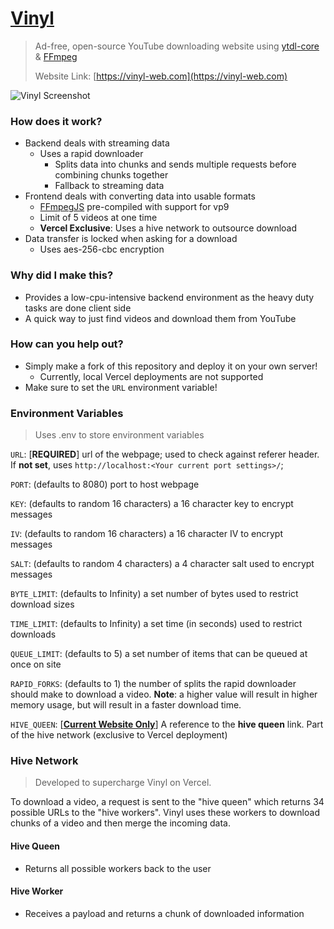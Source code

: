 # [Vinyl](https://vinyl-web.com)

> Ad-free, open-source YouTube downloading website using [ytdl-core](https://github.com/fent/node-ytdl-core) & [FFmpeg](https://ffmpeg.org/)
>
> Website Link: [https://vinyl-web.com](https://vinyl-web.com)

![Vinyl Screenshot](https://user-images.githubusercontent.com/45542237/82764648-31edaf00-9dc5-11ea-9a98-efdec5b71b9d.png)

### How does it work?

+ Backend deals with streaming data
  + Uses a rapid downloader
    + Splits data into chunks and sends multiple requests before combining chunks together
    + Fallback to streaming data
+ Frontend deals with converting data into usable formats
  + [FFmpegJS](https://github.com/Kagami/ffmpeg.js/) pre-compiled with support for vp9
  + Limit of 5 videos at one time
  + **Vercel Exclusive**: Uses a hive network to outsource download
+ Data transfer is locked when asking for a download
  + Uses aes-256-cbc encryption

### Why did I make this?

+ Provides a low-cpu-intensive backend environment as the heavy duty tasks are done client side
+ A quick way to just find videos and download them from YouTube

### How can you help out?

+ Simply make a fork of this repository and deploy it on your own server!
  + Currently, local Vercel deployments are not supported
+ Make sure to set the `URL` environment variable!

### Environment Variables

> Uses .env to store environment variables

`URL`: [**REQUIRED**] url of the webpage; used to check against referer header. If **not set**, uses `http://localhost:<Your current port settings>/`;

`PORT`: (defaults to 8080) port to host webpage

`KEY`: (defaults to random 16 characters) a 16 character key to encrypt messages

`IV`: (defaults to random 16 characters) a 16 character IV to encrypt messages

`SALT`: (defaults to random 4 characters) a 4 character salt used to encrypt messages

`BYTE_LIMIT`: (defaults to Infinity) a set number of bytes used to restrict download sizes

`TIME_LIMIT`: (defaults to Infinity) a set time (in seconds) used to restrict downloads

`QUEUE_LIMIT`: (defaults to 5) a set number of items that can be queued at once on site

`RAPID_FORKS`: (defaults to 1) the number of splits the rapid downloader should make to download a video. **Note**: a higher value will result in higher memory usage, but will result in a faster download time.

`HIVE_QUEEN`: [**[Current Website Only](https://vinyl-web.com)**] A reference to the **hive queen** link. Part of the hive network (exclusive to Vercel deployment)

### Hive Network

> Developed to supercharge Vinyl on Vercel.

To download a video, a request is sent to the "hive queen" which returns 34 possible URLs to the "hive workers". Vinyl uses these workers to download chunks of a video and then merge the incoming data.

#### Hive Queen

+ Returns all possible workers back to the user

#### Hive Worker
+ Receives a payload and returns a chunk of downloaded information